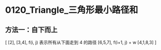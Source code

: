 # 0120_Triangle_三角形最小路径和

## 方法一：自下而上

[
     [2],
    [3,4],      f(i, j) 表示所有从下面走到 4 的路径
   [6,5,7],     f(i+1, j) + w
  [4,1,8,3]
]

